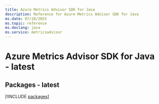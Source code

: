 ```yaml
---
title: Azure Metrics Advisor SDK for Java
description: Reference for Azure Metrics Advisor SDK for Java
ms.date: 07/18/2025
ms.topic: reference
ms.devlang: java
ms.service: metricsadvisor
---
```

# Azure Metrics Advisor SDK for Java - latest
## Packages - latest
[!INCLUDE [packages](metrics-advisor-index.md)]
